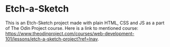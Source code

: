 # Etch-a-Sketch
This is an Etch-Sketch project made with plain HTML, CSS and JS as a part of The Odin Project course. Here is a link to mentioned course: https://www.theodinproject.com/courses/web-development-101/lessons/etch-a-sketch-project?ref=lnav.